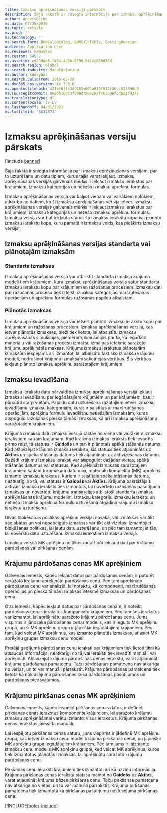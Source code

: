 ```yaml
---
title: Izmaksu aprēķināšanas versiju pārskats
description: Šajā rakstā ir sniegta informācija par izmaksu aprēķināšanas versijām, par to uzturēšanu un datu tipiem, kurus tajās varat iekļaut. Izmaksu aprēķināšanas versijas galvenais mērķis ir iekļaut izmaksu ierakstus par krājumiem, izmaksu kategorijas un netiešo izmaksu aprēķinu formulas.
author: AndersGirke
ms.date: 07/25/2019
ms.topic: article
ms.prod: ''
ms.technology: ''
ms.search.form: BOMCalcDialog, BOMCalcTable, CostingVersion
audience: Application User
ms.reviewer: kamaybac
ms.custom: 54532
ms.assetid: cd239da5-f434-4d1b-8196-5414c888d76d
ms.search.region: Global
ms.search.industry: Manufacturing
ms.author: kamaybac
ms.search.validFrom: 2016-02-28
ms.dyn365.ops.version: AX 7.0.0
ms.openlocfilehash: 421ef0ffc3d9105e605a010f912f26ec03f590b0
ms.sourcegitcommit: 0e8db169c3f90bd750826af76709ef5d621fd377
ms.translationtype: HT
ms.contentlocale: lv-LV
ms.lasthandoff: 04/01/2021
ms.locfileid: "5832374"
---
```

# <a name="costing-versions-overview"></a>Izmaksu aprēķināšanas versiju pārskats

[!include [banner](../includes/banner.md)]

Šajā rakstā ir sniegta informācija par izmaksu aprēķināšanas versijām, par to uzturēšanu un datu tipiem, kurus tajās varat iekļaut. Izmaksu aprēķināšanas versijas galvenais mērķis ir iekļaut izmaksu ierakstus par krājumiem, izmaksu kategorijas un netiešo izmaksu aprēķinu formulas.

Izmaksu aprēķināšanas versija var kalpot vienam vai vairākiem nolūkiem, atkarībā no datiem, ko šī izmaksu aprēķināšanas versija ietver. Izmaksu aprēķināšanas versijas galvenais mērķis ir iekļaut izmaksu ierakstus par krājumiem, izmaksu kategorijas un netiešo izmaksu aprēķinu formulas. Izmaksu versijā var būt iekļauta standarta izmaksu ierakstu kopa vai plānoto izmaksu ierakstu kopa, kuru pamatā ir izmaksu veids, kas piešķirts izmaksu versijai.

## <a name="costing-versions-for-standard-or-planned-costs"></a>Izmaksu aprēķināšanas versijas standarta vai plānotajām izmaksām
### <a name="standard-costs"></a>Standarta izmaksas

Izmaksu aprēķināšanas versija var atbalstīt standarta izmaksu krājuma modeli tiem krājumiem, kuru izmaksu aprēķināšanas versija satur standarta izmaksu ierakstu kopu par krājumiem un ražošanas procesiem. Izmaksu dati par ražošanas procesu tiek izteikti izmaksu kategorijās maršrutēšanas operācijām un aprēķinu formulās ražošanas papildu atbalstam.

### <a name="planned-costs"></a>Plānotās izmaksas

Izmaksu aprēķināšanas versija var ietvert plānoto izmaksu ierakstu kopu par krājumiem un ražošanas procesiem. Izmaksu aprēķināšanas versija, kas ietver plānotās izmaksas, bieži tiek lietota, lai atbalstītu izmaksu aprēķināšanas simulācijas, piemēram, simulācijas par to, kā iegādāto materiālu vai ražošanas procesu izmaksu izmaiņas ietekmē saražoto krājumu aprēķinātās maksas. Krājumu izmaksu ierakstus plānotajām izmaksām iespējams arī izmantot, lai atbalstītu faktisko izmaksu krājumu modeli, nodrošinot krājumu izmaksām sākotnējās vērtības. Šīs vērtības iekļaut plānoto izmaksu aprēķinu saražotajiem krājumiem.

## <a name="entering-costs"></a>Izmaksu ievadīšana
Izmaksu ierakstu datu pārvaldība izmaksu aprēķināšanas versijā iekļauj izmaksu ievadīšanu par iegādātajiem krājumiem un par krājumiem, kas ir pārsūtīti starp vietām. Papildu datu uzturēšana ražotājiem ietver izmaksu ievadīšanu izmaksu kategorijām, kuras ir saistītas ar maršrutēšanas operācijām, aprēķinu formulu ievadīšanu netiešajām izmaksām, kuras atspoguļo ražošanas pieskaitāmās izmaksas, kā arī izmaksu aprēķināšanu saražotajiem krājumiem. 

Krājuma izmaksu dati izmaksu versijā sastāv no viena vai vairākiem izmaksu ierakstiem katram krājumam. Kad krājuma izmaksu ieraksts tiek ievadīts pirmo reizi, tā statuss ir **Gaidošs** un tam ir plānotais spēkā stāšanās datums. Kad aktivizējat krājuma izmaksu ierakstu, šis statuss tiek atjaunināts uz **Aktīvs** un spēka stāšanās datums tiek atjaunināts uz aktivizēšanas datumu. Dažādi krājumu izmaksu ieraksti var atspoguļot dažādas vietas, spēkā stāšanās datumus vai statusus. Kad aprēķināt izmaksas saražotajiem krājumiem kādam turpmākam datumam, materiālu komplekta (MK) aprēķins izmanto izmaksu ierakstus, kuriem ir saistītais spēka stāšanās datums, neatkarīgi no tā, vai statuss ir **Gaidošs** vai **Aktīvs**. Krājuma pašreizējais aktīvais izmaksu ieraksts tiek izmantots, lai novērtētu ražošanas pasūtījuma izmaksas un novērtētu krājumu transakcijas atbilstoši standarta izmaksu aprēķināšanas krājumu modelim. Izmaksu kategoriju izmaksu ierakstu un netiešo izmaksu aprēķina formulu uzturēšana atgādina krājumu izmaksu ierakstu uzturēšanu. 

Divas bloķēšanas politikas aprēķinu versijai nosaka, vai izmaksas var tikt saglabātas un vai nepabeigtās izmaksas var tikt aktivizētas. Izmantojiet bloķēšanas politikas, lai ļautu datu uzturēšanu, un pēc tam izmantojiet tās, lai novērstu datu uzturēšanu izmaksu ierakstiem izmaksu versijā. 

Izmaksu versijā MK aprēķinu nolūkos var arī būt iekļauti dati par krājumu pārdošanas vai pirkšanas cenām.

## <a name="item-sales-prices-for-bom-calculations"></a>Krājumu pārdošanas cenas MK aprēķiniem
Galvenais iemesls, kāpēc iekļaut datus par pārdošanas cenām, ir paturēt saražoto krājumu aprēķināto pārdošanas cenu. Pēc tam aprēķināto pārdošanas cenu var analizēt, lai noteiktu, kā komponenti, maršrutēšanas operācijas un pieskaitāmās izmaksas ietekmē izmaksas un pārdošanas cenu. 

Otrs iemesls, kāpēc iekļaut datus par pārdošanas cenām, ir noteikt pārdošanas cenas ierakstus komponentu krājumiem. Pēc tam šos ierakstus var izmantot, lai aprēķinātu saražoto krājumu pārdošanas cenu. Jums vispirms ir jānosaka pārdošanas cenas modelis, kas ir iegults MK aprēķinu grupā, un šī MK aprēķinu grupa ir jāpiešķir iegādātajiem krājumiem. Pēc tam, kad veicat MK aprēķinus, kas izmanto plānotās izmaksas, atlasiet MK aprēķinu grupas izmaksu cenu modeli. 

Pretējā gadījumā pārdošanas cenu ieraksti par krājumiem tiek lietoti tikai kā atsauces informācija, neatkarīgi no tā, vai ieraksti tiek ievadīti manuāli vai aprēķināti. Aktivizējot krājuma pārdošanas cenas ierakstu, varat atjaunināt krājuma pārdošanas pamatcenu. Taču pārdošanas pamatcena nav atkarīga no vietas, un to var manuāli pārrakstīt. Krājuma pārdošanas pamatcena tiek lietota kā noklusējuma pārdošanas cena pārdošanas pasūtījumos un pārdošanas piedāvājumos.

## <a name="item-purchase-prices-for-bom-calculations"></a>Krājumu pirkšanas cenas MK aprēķiniem
Galvenais iemesls, kāpēc iespējot pirkšanas cenas datus, ir definēt pirkšanas cenas ierakstus komponentu krājumiem, lai saražoto krājumu izmaksu aprēķināšanai varētu izmantot visus ierakstus. Krājuma pirkšanas cenas ierakstus jāievada manuāli. 

Lai iespējotu pirkšanas cenas saturu, jums vispirms ir jādefinē MK aprēķinu grupa, kas ietver izmaksu cenu modeli krājuma pirkšanas cenai, un jāpiešķir MK aprēķinu grupa iegādātajiem krājumiem. Pēc tam jums ir jāizmanto izmaksu cenu modelis MK aprēķinu grupai, kad veicat MK aprēķinus, kuros tiek izmantotas plānotās izmaksas, lai aprēķinātu saražoto krājumu pārdošanas cenu. 

Pirkšanas cenu ieraksti krājumiem tiek izmantoti arī kā uzziņu informācija. Krājuma pirkšanas cenas ieraksta statusu mainot no **Gaidošs** uz **Aktīvs**, varat atjaunināt krājuma bāzes pirkšanas cenu. Taču pirkšanas pamatcena nav atkarīga no vietas, un to var manuāli pārrakstīt. Krājuma pirkšanas pamatcena tiek izmantota kā pirkšanas pasūtījumu noklusējuma pirkšanas cena.





[!INCLUDE[footer-include](../../includes/footer-banner.md)]